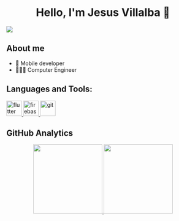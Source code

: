 <div align="center">
<h1 align="center">Hello, I'm Jesus Villalba 👋</h1>
</div>
<img src="https://i.imgur.com/HtkhdEh.png">

## About me

- 📲 Mobile developer
- 👨🏾‍💻 Computer Engineer

## Languages and Tools: 
<p align="left"> <a href="https://flutter.dev/" target="_blank" rel="noreferrer"> <img src="https://www.vectorlogo.zone/logos/flutterio/flutterio-icon.svg" alt="flutter" width="40" height="40"/> </a>  <a href="https://firebase.google.com/" target="_blank" rel="noreferrer"> <img src="https://www.vectorlogo.zone/logos/firebase/firebase-icon.svg" alt="firebase" width="40" height="40"/> </a> <a href="https://git-scm.com/" target="_blank" rel="noreferrer"> <img src="https://www.vectorlogo.zone/logos/git-scm/git-scm-icon.svg" alt="git" width="40" height="40"/> </a>  </p>

## GitHub Analytics

<p align="center">
<a href="https://github.com/Jesusavvillalba">
  <img height="180em" src="https://github-readme-stats-eight-theta.vercel.app/api?username=Jesusavvillalba&show_icons=true&theme=algolia&include_all_commits=true&count_private=true"/>
  <img height="180em" src="https://github-readme-stats-eight-theta.vercel.app/api/top-langs/?username=Jesusavvillalba&layout=compact&langs_count=8&theme=algolia"/>
</a>
</p>
